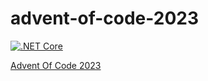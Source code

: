 # advent-of-code-2023

[![.NET Core](https://github.com/LittleAndi/advent-of-code-2023/actions/workflows/dotnet-core.yml/badge.svg)](https://github.com/LittleAndi/advent-of-code-2023/actions/workflows/dotnet-core.yml)

[Advent Of Code 2023](https://adventofcode.com/2023)
